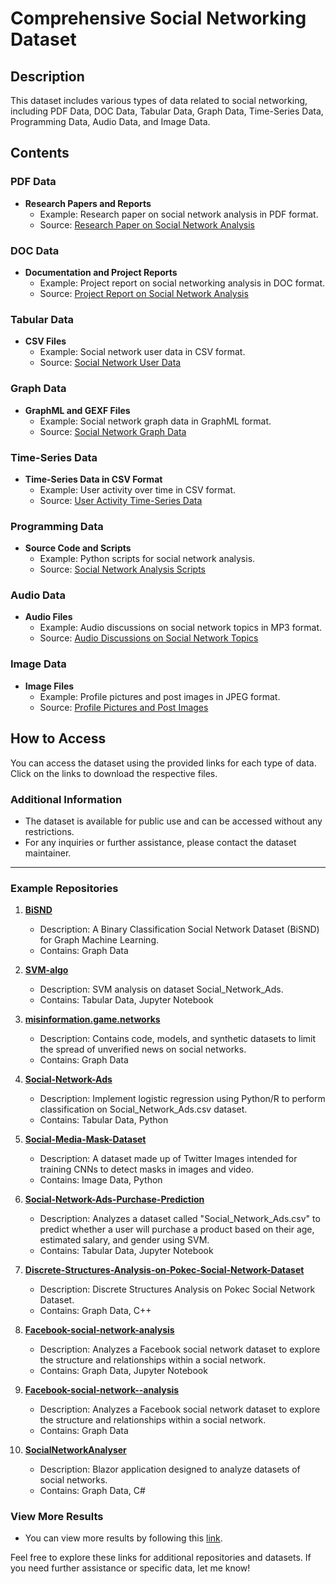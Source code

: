 # Comprehensive Social Networking Dataset

## Description
This dataset includes various types of data related to social networking, including PDF Data, DOC Data, Tabular Data, Graph Data, Time-Series Data, Programming Data, Audio Data, and Image Data.

## Contents

### PDF Data
- **Research Papers and Reports**
  - Example: Research paper on social network analysis in PDF format.
  - Source: [Research Paper on Social Network Analysis](https://example.com/research-paper.pdf)

### DOC Data
- **Documentation and Project Reports**
  - Example: Project report on social networking analysis in DOC format.
  - Source: [Project Report on Social Network Analysis](https://example.com/project-report.doc)

### Tabular Data
- **CSV Files**
  - Example: Social network user data in CSV format.
  - Source: [Social Network User Data](https://example.com/user-data.csv)

### Graph Data
- **GraphML and GEXF Files**
  - Example: Social network graph data in GraphML format.
  - Source: [Social Network Graph Data](https://example.com/network-graph.graphml)

### Time-Series Data
- **Time-Series Data in CSV Format**
  - Example: User activity over time in CSV format.
  - Source: [User Activity Time-Series Data](https://example.com/user-activity.csv)

### Programming Data
- **Source Code and Scripts**
  - Example: Python scripts for social network analysis.
  - Source: [Social Network Analysis Scripts](https://github.com/example/social-network-analysis)

### Audio Data
- **Audio Files**
  - Example: Audio discussions on social network topics in MP3 format.
  - Source: [Audio Discussions on Social Network Topics](https://example.com/discussions.mp3)

### Image Data
- **Image Files**
  - Example: Profile pictures and post images in JPEG format.
  - Source: [Profile Pictures and Post Images](https://example.com/profile-pictures.zip)

## How to Access
You can access the dataset using the provided links for each type of data. Click on the links to download the respective files.

### Additional Information
- The dataset is available for public use and can be accessed without any restrictions.
- For any inquiries or further assistance, please contact the dataset maintainer.

---

### Example Repositories

1. **[BiSND](https://github.com/mhadnanali/BiSND)**
   - Description: A Binary Classification Social Network Dataset (BiSND) for Graph Machine Learning.
   - Contains: Graph Data

2. **[SVM-algo](https://github.com/Vaibhav2023Secure/SVM-algo)**
   - Description: SVM analysis on dataset Social_Network_Ads.
   - Contains: Tabular Data, Jupyter Notebook

3. **[misinformation.game.networks](https://github.com/MirMurtazaa/misinformation.game.networks)**
   - Description: Contains code, models, and synthetic datasets to limit the spread of unverified news on social networks.
   - Contains: Graph Data

4. **[Social-Network-Ads](https://github.com/Prab1421/Social-Network-Ads)**
   - Description: Implement logistic regression using Python/R to perform classification on Social_Network_Ads.csv dataset.
   - Contains: Tabular Data, Python

5. **[Social-Media-Mask-Dataset](https://github.com/OckermanSethGVSU/Social-Media-Mask-Dataset)**
   - Description: A dataset made up of Twitter Images intended for training CNNs to detect masks in images and video.
   - Contains: Image Data, Python

6. **[Social-Network-Ads-Purchase-Prediction](https://github.com/MohammedAwwad2/Social-Network-Ads-Purchase-Prediction)**
   - Description: Analyzes a dataset called "Social_Network_Ads.csv" to predict whether a user will purchase a product based on their age, estimated salary, and gender using SVM.
   - Contains: Tabular Data, Jupyter Notebook

7. **[Discrete-Structures-Analysis-on-Pokec-Social-Network-Dataset](https://github.com/MMursaleenMustafvi/Discrete-Structures-Analysis-on-Pokec-Social-Network-Dataset)**
   - Description: Discrete Structures Analysis on Pokec Social Network Dataset.
   - Contains: Graph Data, C++

8. **[Facebook-social-network-analysis](https://github.com/Salmaafifi911/Facebook-social-network-analysis)**
   - Description: Analyzes a Facebook social network dataset to explore the structure and relationships within a social network.
   - Contains: Graph Data, Jupyter Notebook

9. **[Facebook-social-network--analysis](https://github.com/Salmaafifi911/Facebook-social-network--analysis)**
   - Description: Analyzes a Facebook social network dataset to explore the structure and relationships within a social network.
   - Contains: Graph Data

10. **[SocialNetworkAnalyser](https://github.com/ViFi-connected/SocialNetworkAnalyser)**
    - Description: Blazor application designed to analyze datasets of social networks.
    - Contains: Graph Data, C#

### View More Results
- You can view more results by following this [link](https://github.com/search?q=social+networking+dataset&sort=updated&order=desc).

Feel free to explore these links for additional repositories and datasets. If you need further assistance or specific data, let me know!
